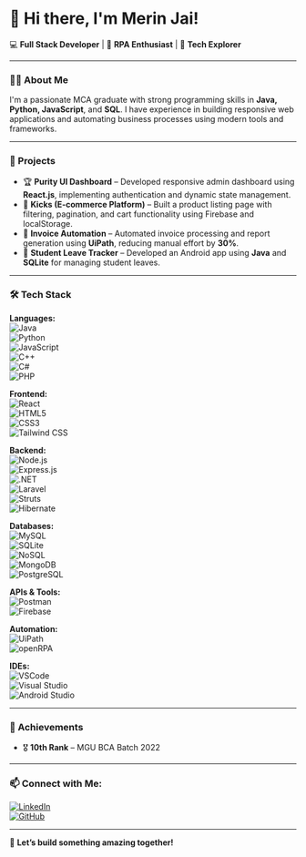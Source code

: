 # 👋 Hi there, I'm Merin Jai!  

💻 **Full Stack Developer** | 🧠 **RPA Enthusiast** | 🚀 **Tech Explorer**  

---

### 👨‍💻 About Me
I'm a passionate MCA graduate with strong programming skills in **Java, Python, JavaScript**, and **SQL**. I have experience in building responsive web applications and automating business processes using modern tools and frameworks.  

---

### 🚀 Projects
- 🏆 **Purity UI Dashboard** – Developed responsive admin dashboard using **React.js**, implementing authentication and dynamic state management.  
- 👟 **Kicks (E-commerce Platform)** – Built a product listing page with filtering, pagination, and cart functionality using Firebase and localStorage.  
- 📝 **Invoice Automation** – Automated invoice processing and report generation using **UiPath**, reducing manual effort by **30%**.  
- 🎯 **Student Leave Tracker** – Developed an Android app using **Java** and **SQLite** for managing student leaves.  

---

### 🛠️ Tech Stack  
**Languages:**  
![Java](https://img.shields.io/badge/Java-ED8B00?style=flat&logo=java&logoColor=white)  
![Python](https://img.shields.io/badge/Python-3776AB?style=flat&logo=python&logoColor=white)  
![JavaScript](https://img.shields.io/badge/JavaScript-F7DF1E?style=flat&logo=javascript&logoColor=black)  
![C++](https://img.shields.io/badge/C++-00599C?style=flat&logo=c%2B%2B&logoColor=white)  
![C#](https://img.shields.io/badge/C%23-239120?style=flat&logo=c-sharp&logoColor=white)  
![PHP](https://img.shields.io/badge/PHP-777BB4?style=flat&logo=php&logoColor=white)  

**Frontend:**  
![React](https://img.shields.io/badge/React-61DAFB?style=flat&logo=react&logoColor=black)  
![HTML5](https://img.shields.io/badge/HTML5-E34F26?style=flat&logo=html5&logoColor=white)  
![CSS3](https://img.shields.io/badge/CSS3-1572B6?style=flat&logo=css3&logoColor=white)  
![Tailwind CSS](https://img.shields.io/badge/Tailwind_CSS-38B2AC?style=flat&logo=tailwind-css&logoColor=white)  

**Backend:**  
![Node.js](https://img.shields.io/badge/Node.js-339933?style=flat&logo=node.js&logoColor=white)  
![Express.js](https://img.shields.io/badge/Express.js-000000?style=flat&logo=express&logoColor=white)  
![.NET](https://img.shields.io/badge/.NET-512BD4?style=flat&logo=.net&logoColor=white)  
![Laravel](https://img.shields.io/badge/Laravel-FF2D20?style=flat&logo=laravel&logoColor=white)  
![Struts](https://img.shields.io/badge/Struts-000000?style=flat&logoColor=white)  
![Hibernate](https://img.shields.io/badge/Hibernate-59666C?style=flat&logo=hibernate&logoColor=white)  

**Databases:**  
![MySQL](https://img.shields.io/badge/MySQL-4479A1?style=flat&logo=mysql&logoColor=white)  
![SQLite](https://img.shields.io/badge/SQLite-003B57?style=flat&logo=sqlite&logoColor=white)  
![NoSQL](https://img.shields.io/badge/NoSQL-3E3E3E?style=flat)  
![MongoDB](https://img.shields.io/badge/MongoDB-47A248?style=flat&logo=mongodb&logoColor=white)  
![PostgreSQL](https://img.shields.io/badge/PostgreSQL-336791?style=flat&logo=postgresql&logoColor=white)  

**APIs & Tools:**  
![Postman](https://img.shields.io/badge/Postman-FF6C37?style=flat&logo=postman&logoColor=white)  
![Firebase](https://img.shields.io/badge/Firebase-FFCA28?style=flat&logo=firebase&logoColor=black)  

**Automation:**  
![UiPath](https://img.shields.io/badge/UiPath-EC2025?style=flat&logo=uipath&logoColor=white)  
![openRPA](https://img.shields.io/badge/OpenRPA-000000?style=flat&logoColor=white)  

**IDEs:**  
![VSCode](https://img.shields.io/badge/VSCode-007ACC?style=flat&logo=visual-studio-code&logoColor=white)  
![Visual Studio](https://img.shields.io/badge/Visual%20Studio-5C2D91?style=flat&logo=visual-studio&logoColor=white)  
![Android Studio](https://img.shields.io/badge/Android%20Studio-3DDC84?style=flat&logo=android-studio&logoColor=white)  

---

### 🏅 Achievements
- 🎖️ **10th Rank** – MGU BCA Batch 2022  


---

### 📫 Connect with Me:
[![LinkedIn](https://img.shields.io/badge/LinkedIn-0A66C2?logo=linkedin&logoColor=white)](https://www.linkedin.com/in/merin-jai/)  
[![GitHub](https://img.shields.io/badge/GitHub-171515?logo=github&logoColor=white)](https://github.com/Merin-jai)  

---

🚀 **Let’s build something amazing together!**  
